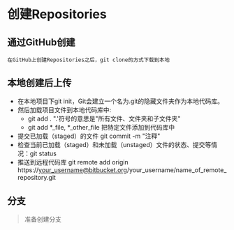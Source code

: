 # 创建Repositories
## 通过GitHub创建
    在GitHub上创建Repositories之后，git clone的方式下载到本地
## 本地创建后上传
- 在本地项目下git init，Git会建立一个名为.git的隐藏文件夹作为本地代码库。
- 然后加载项目文件到本地代码库中:
  - git add . ".'符号的意思是"所有文件、文件夹和子文件夹"
  - git add *_file, *_other_file 把特定文件添加到代码库中
- 提交已加载（staged）的文件 git commit -m "注释"
- 检查当前已加载（staged）和未加载（unstaged）文件的状态、提交等情况：git status
- 推送到远程代码库 git remote add origin https://your_username@bitbucket.org/your_username/name_of_remote_repository.git

## 分支
> 准备创建分支

